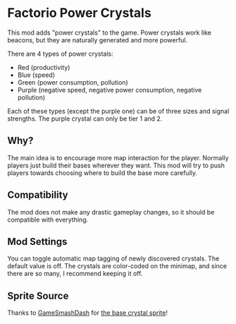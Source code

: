 # Factorio Power Crystals

This mod adds "power crystals" to the game. Power crystals work like beacons, but they are naturally generated and more powerful.

There are 4 types of power crystals:

* Red (productivity)
* Blue (speed)
* Green (power consumption, pollution)
* Purple (negative speed, negative power consumption, negative pollution)

Each of these types (except the purple one) can be of three sizes and signal strengths. The purple crystal can only be tier 1 and 2.

## Why?

The main idea is to encourage more map interaction for the player. Normally players just build their bases wherever they want. This mod will try to push players towards choosing where to build the base more carefully.

## Compatibility

The mod does not make any drastic gameplay changes, so it should be compatible with everything.

## Mod Settings

You can toggle automatic map tagging of newly discovered crystals. The default value is off. The crystals are color-coded on the minimap, and since there are so many, I recommend keeping it off.

## Sprite Source

Thanks to [GameSmashDash](https://gamesmashdash.newgrounds.com/) for [the base crystal sprite](https://www.newgrounds.com/art/view/gamesmashdash/pixel-art-crystal-gems-redesign-freedom-planet-2)!
